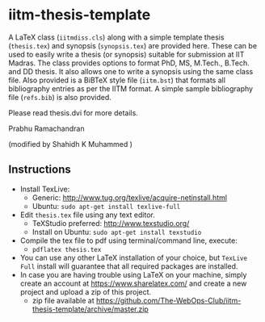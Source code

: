 # iitm-thesis-template

A LaTeX class (`iitmdiss.cls`) along with a simple template thesis
(`thesis.tex`) and synopsis (`synopsis.tex`) are provided here.  These can
be used to easily write a thesis (or synopsis) suitable for submission
at IIT Madras.  The class provides options to format PhD, MS,
M.Tech., B.Tech. and DD thesis.  It also allows one to write a synopsis
using the same class file.  Also provided is a BiBTeX style file
(`iitm.bst`) that formats all bibliography entries as per the IITM
format.  A simple sample bibliography file (`refs.bib`) is also
provided.

Please read thesis.dvi for more details.


Prabhu Ramachandran <prabhu AT ae.iitm.ac.in>

(modified by Shahidh K Muhammed <shahidhkmuhammed AT gmail.com>)

## Instructions

- Install TexLive:
  - Generic: http://www.tug.org/texlive/acquire-netinstall.html
  - Ubuntu:  `sudo apt-get install texlive-full`
- Edit `thesis.tex` file using any text editor.
  - TeXStudio preferred: http://www.texstudio.org/
  - Install on Ubuntu: `sudo apt-get install texstudio`
- Compile the tex file to pdf using terminal/command line, execute:
  - `pdflatex thesis.tex`
- You can use any other LaTeX installation of your choice, but `TexLive Full` install will guarantee that all required packages are installed.
- In case you are having trouble using LaTeX on your machine, simply create an account at https://www.sharelatex.com/ and create a new project and upload a zip of this project.
  - zip file available at https://github.com/The-WebOps-Club/iitm-thesis-template/archive/master.zip
